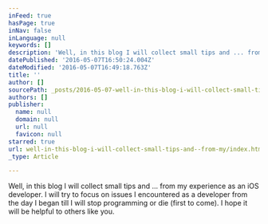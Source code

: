 ```yaml
---
inFeed: true
hasPage: true
inNav: false
inLanguage: null
keywords: []
description: 'Well, in this blog I will collect small tips and ... from my experience as an iOS developer. I will try to focus on issues I encountered as a developer from the day I began till I will stop programming or die (first to come). I hope it will be helpful to others like you.'
datePublished: '2016-05-07T16:50:24.004Z'
dateModified: '2016-05-07T16:49:18.763Z'
title: ''
author: []
sourcePath: _posts/2016-05-07-well-in-this-blog-i-will-collect-small-tips-and--from-my.md
authors: []
publisher:
  name: null
  domain: null
  url: null
  favicon: null
starred: true
url: well-in-this-blog-i-will-collect-small-tips-and--from-my/index.html
_type: Article

---
```

Well, in this blog I will collect small tips and ... from my experience as an iOS developer. I will try to focus on issues I encountered as a developer from the day I began till I will stop programming or die (first to come). I hope it will be helpful to others like you.